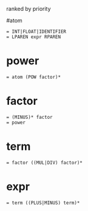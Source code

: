 ranked by priority

#atom

    = INT|FLOAT|IDENTIFIER
    = LPAREN expr RPAREN

# power

    = atom (POW factor)*

# factor

    = (MINUS)* factor
    = power

# term

    = factor ((MUL|DIV) factor)*

# expr

    = term ((PLUS|MINUS) term)*

